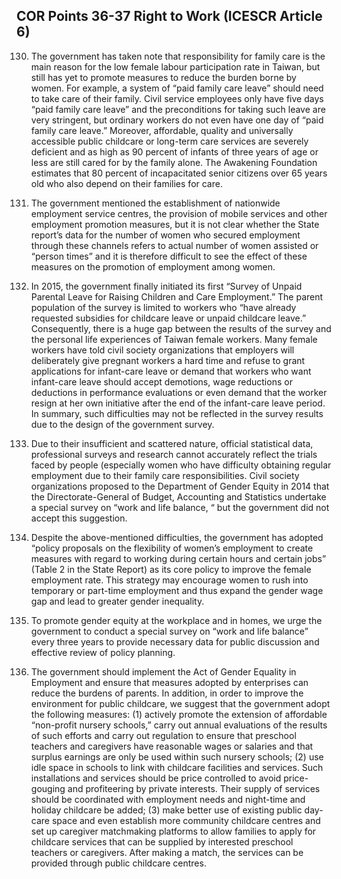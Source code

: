 ## COR Points 36-37 Right to Work (ICESCR Article 6)

<ol start="130">
  <li><p>The government has taken note that responsibility for family care is the main reason for the low female labour participation rate in Taiwan, but still has yet to promote measures to reduce the burden borne by women. For example, a system of “paid family care leave” should need to take care of their family. Civil service employees only have five days “paid family care leave” and the preconditions for taking such leave are very stringent, but ordinary workers do not even have one day of “paid family care leave.” Moreover, affordable, quality and universally accessible public childcare or long-term care services are severely deficient and as high as 90 percent of infants of three years of age or less are still cared for by the family alone. The Awakening Foundation estimates that 80 percent of incapacitated senior citizens over 65 years old who also depend on their families for care.</p></li>

  <li><p>The government mentioned the establishment of nationwide employment service centres, the provision of mobile services and other employment promotion measures, but it is not clear whether the State report’s data for the number of women who secured employment through these channels refers to actual number of women assisted or “person times” and it is therefore difficult to see the effect of these measures on the promotion of employment among women.</p></li>

  <li><p>In 2015, the government finally initiated its first “Survey of Unpaid Parental Leave for Raising Children and Care Employment.” The parent population of the survey is limited to workers who “have already requested subsidies for childcare leave or unpaid childcare leave.” Consequently, there is a huge gap between the results of the survey and the personal life experiences of Taiwan female workers. Many female workers have told civil society organizations that employers will deliberately give pregnant workers a hard time and refuse to grant applications for infant-care leave or demand that workers who want infant-care leave should accept demotions, wage reductions or deductions in performance evaluations or even demand that the worker resign at her own initiative after the end of the infant-care leave period. In summary, such difficulties may not be reflected in the survey results due to the design of the government survey.</p></li>

  <li><p>Due to their insufficient and scattered nature, official statistical data, professional surveys and research cannot accurately reflect the trials faced by people (especially women who have difficulty obtaining regular employment due to their family care responsibilities. Civil society organizations proposed to the Department of Gender Equity in 2014 that the Directorate-General of Budget, Accounting and Statistics undertake a special survey on “work and life balance, “ but the government did not accept this suggestion.</p></li>

  <li><p>Despite the above-mentioned difficulties, the government has adopted “policy proposals on the flexibility of women’s employment to create measures with regard to working during certain hours and certain jobs” (Table 2 in the State Report) as its core policy to improve the female employment rate. This strategy may encourage women to rush into temporary or part-time employment and thus expand the gender wage gap and lead to greater gender inequality.</p></li>

  <li><p>To promote gender equity at the workplace and in homes, we urge the government to conduct a special survey on “work and life balance” every three years to provide necessary data for public discussion and effective review of policy planning.</p></li>

  <li><p>The government should implement the Act of Gender Equality in Employment and ensure that measures adopted by enterprises can reduce the burdens of parents. In addition, in order to improve the environment for public childcare, we suggest that the government adopt the following measures: (1) actively promote the extension of affordable “non-profit nursery schools,” carry out annual evaluations of the results of such efforts and carry out regulation to ensure that preschool teachers and caregivers have reasonable wages or salaries and that surplus earnings are only be used within such nursery schools; (2) use idle space in schools to link with childcare facilities and services. Such installations and services should be price controlled to avoid price-gouging and profiteering by private interests. Their supply of services should be coordinated with employment needs and night-time and holiday childcare be added; (3) make better use of existing public day-care space and even establish more community childcare centres and set up caregiver matchmaking platforms to allow families to apply for childcare services that can be supplied by interested preschool teachers or caregivers. After making a match, the services can be provided through public childcare centres.</p></li>
</ol>
